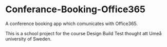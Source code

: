 # Conferance-Booking-Office365
A conference booking app which comunicates with Office365.

This is a school project for the course Design Build Test thought att Umeå university of Sweden.
